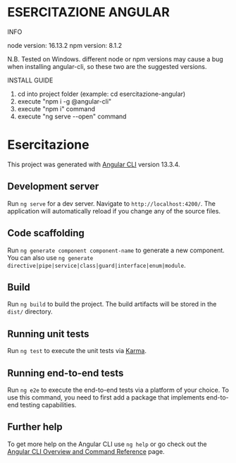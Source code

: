 # ESERCITAZIONE ANGULAR

INFO

node version: 16.13.2
npm version: 8.1.2

N.B. Tested on Windows. different node or npm versions may cause a bug when installing angular-cli, so these two are the suggested versions.

INSTALL GUIDE

1. cd into project folder (example: cd esercitazione-angular)
2. execute "npm i -g @angular-cli"
3. execute "npm i" command
4. execute "ng serve --open" command

# Esercitazione

This project was generated with [Angular CLI](https://github.com/angular/angular-cli) version 13.3.4.

## Development server

Run `ng serve` for a dev server. Navigate to `http://localhost:4200/`. The application will automatically reload if you change any of the source files.

## Code scaffolding

Run `ng generate component component-name` to generate a new component. You can also use `ng generate directive|pipe|service|class|guard|interface|enum|module`.

## Build

Run `ng build` to build the project. The build artifacts will be stored in the `dist/` directory.

## Running unit tests

Run `ng test` to execute the unit tests via [Karma](https://karma-runner.github.io).

## Running end-to-end tests

Run `ng e2e` to execute the end-to-end tests via a platform of your choice. To use this command, you need to first add a package that implements end-to-end testing capabilities.

## Further help

To get more help on the Angular CLI use `ng help` or go check out the [Angular CLI Overview and Command Reference](https://angular.io/cli) page.
